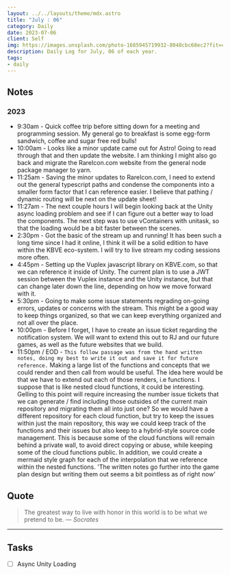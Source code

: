 ```yaml
---
layout: ../../layouts/theme/mdx.astro
title: "July : 06"
category: Daily
date: 2023-07-06
client: Self
img: https://images.unsplash.com/photo-1685945719932-8048cbc68ec2?fit=crop&q=85&w=1400&h=700
description: Daily Log for July, 06 of each year.
tags:
- daily
---
```


## Notes

### 2023
- 9:30am - Quick coffee trip before sitting down for a meeting and programming session. My general go to breakfast is some egg-form sandwich, coffee and sugar free red bulls!
- 10:00am - Looks like a minor update came out for Astro! Going to read through that and then update the website. I am thinking I might also go back and migrate the RareIcon.com website from the general node package manager to yarn.
- 11:25am - Saving the minor updates to RareIcon.com, I need to extend out the general typescript paths and condense the components into a smaller form factor that I can reference easier. I believe that pathing / dynamic routing will be next on the update sheet!
- 11:27am - The next couple hours I will begin looking back at the Unity async loading problem and see if I can figure out a better way to load the components. The next step was to use vContainers with unitask, so that the loading would be a bit faster between the scenes.
- 2:30pm - Got the basic of the stream up and running! It has been such a long time since I had it online, I think it will be a solid edition to have within the KBVE eco-system. I will try to live stream my coding sessions more often.
- 4:45pm - Setting up the Vuplex javascript library on KBVE.com, so that we can reference it inside of Unity. The current plan is to use a JWT session between the Vuplex instance and the Unity instance, but that can change later down the line, depending on how we move forward with it. 
- 5:30pm - Going to make some issue statements regrading on-going errors, updates or concerns with the stream. This might be a good way to keep things organized, so that we can keep everything organized and not all over the place. 
- 10:00pm - Before I forget, I have to create an issue ticket regarding the notification system. We will want to extend this out to RJ and our future games, as well as the future websites that we build.
- 11:50pm / EOD - `This follow passage was from the hand written notes, doing my best to write it out and save it for future reference.` Making a large list of the functions and concepts that we could render and then call from would be useful. The idea here would be that we have to extend out each of those renders, i.e functions. I suppose that is like nested cloud functions, it could be interesting. Gelling to this point will require increasing the number issue tickets that we can generate / find including those outsides of the current main repository and migrating them all into just one? So we would have a different repository for each cloud function, but try to keep the issues within just the main repository, this way we could keep track of the functions and their issues but also keep to a hybrid-style source code management. This is because some of the cloud functions will remain behind a private wall, to avoid direct copying or abuse, while keeping some of the cloud functions public. In addition, we could create a mermaid style graph for each of the interpolation that we reference within the nested functions. 'The written notes go further into the game plan design but writing them out seems a bit pointless as of right now'

## Quote

> The greatest way to live with honor in this world is to be what we pretend to be.
> — <cite>Socrates</cite>

---

## Tasks

- [ ] Async Unity Loading